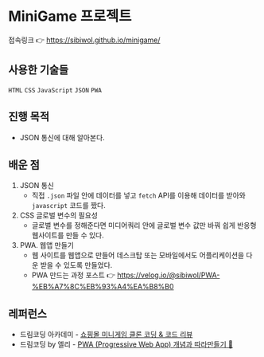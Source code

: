# MiniGame 프로젝트

접속링크 👉 https://sibiwol.github.io/minigame/

## 사용한 기술들

`HTML` `CSS` `JavaScript` `JSON` `PWA`

## 진행 목적

- JSON 통신에 대해 알아본다.

## 배운 점

1. JSON 통신<br/>
   - 직접 `.json` 파일 안에 데이터를 넣고 `fetch` API를 이용해 데이터를 받아와 `javascript` 코드를 짰다.
2. CSS 글로벌 변수의 필요성 <br/>
   - 글로벌 변수를 정해준다면 미디어쿼리 안에 글로벌 변수 값만 바꿔 쉽게 반응형 웹사이트를 만들 수 있다.
3. PWA. 웹앱 만들기 <br/>
   - 웹 사이트를 웹앱으로 만들어 데스크탑 또는 모바일에서도 어플리케이션을 다운 받을 수 있도록 만들었다.
   - PWA 만드는 과정 포스트 👉 https://velog.io/@sibiwol/PWA-%EB%A7%8C%EB%93%A4%EA%B8%B0

## 레퍼런스

- 드림코딩 아카데미 - [쇼핑몰 미니게임 클론 코딩 & 코드 리뷰](https://academy.dream-coding.com/courses/mini-shopping)
- 드림코딩 by 엘리 - [PWA (Progressive Web App) 개념과 따라만들기 📲](https://www.youtube.com/watch?v=FEBkne7Nyu4)
